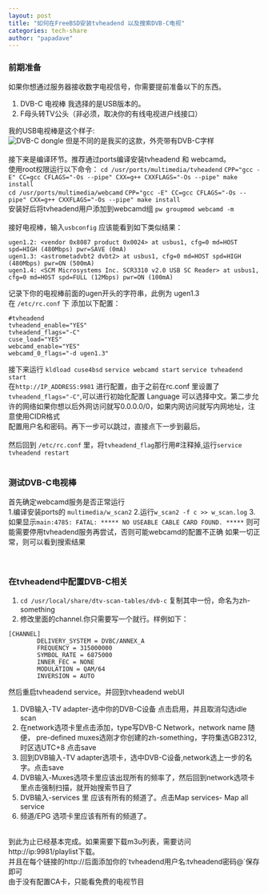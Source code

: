 ```yaml
---
layout: post
title: "如何在FreeBSD安装tvheadend 以及搜索DVB-C电视"
categories: tech-share
author: "papadave"
---
```

### 前期准备
如果你想通过服务器接收数字电视信号，你需要提前准备以下的东西。
1. DVB-C 电视棒 我选择的是USB版本的。
2. F母头转TV公头（非必须，取决你的有线电视进户线接口）

我的USB电视棒是这个样子:<br>
![DVB-C dongle](https://www.linuxtv.org/wiki/index.php/File:Astrometa-dvb-t2.png)
但是不同的是我买的这款，外壳带有DVB-C字样<br>
<br>
接下来是编译环节。推荐通过ports编译安装tvheadend 和 webcamd。<br>
使用root权限运行以下命令：
`cd /usr/ports/multimedia/tvheadend` `CPP="gcc -E" CC=gcc CFLAGS="-Os --pipe" CXX=g++ CXXFLAGS="-Os --pipe" make install` <br>
`cd /usr/ports/multimedia/webcamd` `CPP="gcc -E" CC=gcc CFLAGS="-Os --pipe" CXX=g++ CXXFLAGS="-Os --pipe" make install` <br>
安装好后将tvheadend用户添加到webcamd组 `pw groupmod webcamd -m`<br>
<br>
接好电视棒，输入`usbconfig` 应该能看到如下类似结果：<br>
```
ugen1.2: <vendor 0x8087 product 0x0024> at usbus1, cfg=0 md=HOST spd=HIGH (480Mbps) pwr=SAVE (0mA)  
ugen1.3: <astrometadvbt2 dvbt2> at usbus1, cfg=0 md=HOST spd=HIGH (480Mbps) pwr=ON (500mA)          
ugen1.4: <SCM Microsystems Inc. SCR3310 v2.0 USB SC Reader> at usbus1, cfg=0 md=HOST spd=FULL (12Mbps) pwr=ON (100mA)                        
```

记录下你的电视棒前面的ugen开头的字符串，此例为 ugen1.3 <br>
在 `/etc/rc.conf` 下 添加以下配置：<br>

```
#tvheadend                   
tvheadend_enable="YES"       
tvheadend_flags="-C" 
cuse_load="YES"              
webcamd_enable="YES"         
webcamd_0_flags="-d ugen1.3"
```
接下来运行 `kldload cuse4bsd` `service webcamd start` `service tvheadend start` <br>
在`http://IP_ADDRESS:9981` 进行配置，由于之前在rc.conf 里设置了`tvheadend_flags="-C"`,可以进行初始化配置
Language 可以选择中文。第二步允许的网络如果你想以后外网访问就写0.0.0.0/0，如果内网访问就写内网地址，注意使用CIDR格式<br>
配置用户名和密码。再下一步可以跳过，直接点下一步到最后。<br>
<br>
然后回到 `/etc/rc.conf` 里，将`tvheadend_flag`那行用#注释掉,运行`service tvheadend restart`<br>
<br>
### 测试DVB-C电视棒
首先确定webcamd服务是否正常运行<br>
1.编译安装ports的 `multimedia/w_scan2`
2.运行`w_scan2 -f c >> w_scan.log` 
3.如果显示`main:4785: FATAL: ***** NO USEABLE CABLE CARD FOUND. *****` 则可能需要停用tvheadend服务再尝试，否则可能webcamd的配置不正确
如果一切正常，则可以看到搜索结果<br>
<br>
<br>

### 在tvheadend中配置DVB-C相关
1. `cd /usr/local/share/dtv-scan-tables/dvb-c` 复制其中一份，命名为zh-something
2. 修改里面的channel.你只需要写一个就行。样例如下：<br>
```
[CHANNEL]                                   
        DELIVERY_SYSTEM = DVBC/ANNEX_A      
        FREQUENCY = 315000000               
        SYMBOL_RATE = 6875000               
        INNER_FEC = NONE                    
        MODULATION = QAM/64                 
        INVERSION = AUTO                                                             
```
然后重启tvheadend service。并回到tvheadend webUI<br>
1. DVB输入-TV adapter-选中你的DVB-C设备 点击启用，并且取消勾选idle scan
2. 在network选项卡里点击添加，type写DVB-C Network，network name 随便，
pre-defined muxes选刚才你创建的zh-something，字符集选GB2312,时区选UTC+8 点击save
3. 回到DVB输入-TV adapter选项卡，选中DVB-C设备,network选上一步的名字。点击save
4. DVB输入-Muxes选项卡里应该出现所有的频率了，然后回到network选项卡里点击强制扫描，就开始搜索节目了
5. DVB输入-services 里 应该有所有的频道了。点击Map services- Map all service
6. 频道/EPG 选项卡里应该有所有的频道了。
<br>
到此为止已经基本完成。如果需要下载m3u列表，需要访问http://ip:9981/playlist下载。<br>
并且在每个链接的http://后面添加你的`tvheadend用户名:tvheadend密码@`保存即可<br>
由于没有配置CA卡，只能看免费的电视节目
